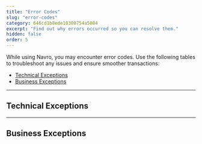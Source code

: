```yaml
---
title: "Error Codes"
slug: "error-codes"
category: 646cd1b8ede10300754a5084
excerpt: "Find out why errors occurred so you can resolve them."
hidden: false
order: 5
---
```

While using Navro, you may encounter error codes. Use the following tables to troubleshoot any issues and ensure smoother transactions:

- [Technical Exceptions](https://navro.readme.io/docs/error-codes#technical-exceptions)
- [Business Exceptions](https://navro.readme.io/docs/error-codes#business-exceptions)

***

## Technical Exceptions

<x-slot key="technicalExceptions" />

***

## Business Exceptions

<x-slot key="businessExceptions" />
